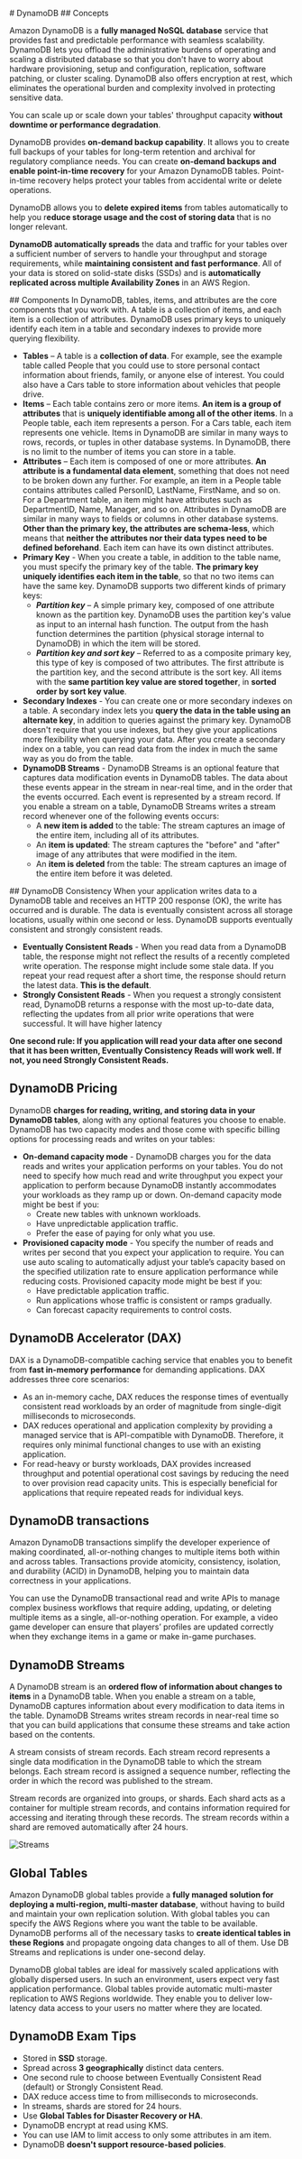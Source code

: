 # DynamoDB
## Concepts

Amazon DynamoDB is a **fully managed NoSQL database** service that provides fast and predictable performance with seamless scalability. DynamoDB lets you offload the administrative burdens of operating and scaling a distributed database so that you don't have to worry about hardware provisioning, setup and configuration, replication, software patching, or cluster scaling. DynamoDB also offers encryption at rest, which eliminates the operational burden and complexity involved in protecting sensitive data.

You can scale up or scale down your tables' throughput capacity **without downtime or performance degradation**.

DynamoDB provides **on-demand backup capability**. It allows you to create full backups of your tables for long-term retention and archival for regulatory compliance needs. You can create **on-demand backups and enable point-in-time recovery** for your Amazon DynamoDB tables. Point-in-time recovery helps protect your tables from accidental write or delete operations.

DynamoDB allows you to **delete expired items** from tables automatically to help you r**educe storage usage and the cost of storing data** that is no longer relevant. 

**DynamoDB automatically spreads** the data and traffic for your tables over a sufficient number of servers to handle your throughput and storage requirements, while **maintaining consistent and fast performance**. All of your data is stored on solid-state disks (SSDs) and is **automatically replicated across multiple Availability Zones** in an AWS Region.

## Components
In DynamoDB, tables, items, and attributes are the core components that you work with. A table is a collection of items, and each item is a collection of attributes. DynamoDB uses primary keys to uniquely identify each item in a table and secondary indexes to provide more querying flexibility.
* **Tables** – A table is a **collection of data**. For example, see the example table called People that you could use to store personal contact information about friends, family, or anyone else of interest. You could also have a Cars table to store information about vehicles that people drive.
* **Items** – Each table contains zero or more items. **An item is a group of attributes** that is **uniquely identifiable among all of the other items**. In a People table, each item represents a person. For a Cars table, each item represents one vehicle. Items in DynamoDB are similar in many ways to rows, records, or tuples in other database systems. In DynamoDB, there is no limit to the number of items you can store in a table.
* **Attributes** – Each item is composed of one or more attributes. **An attribute is a fundamental data element**, something that does not need to be broken down any further. For example, an item in a People table contains attributes called PersonID, LastName, FirstName, and so on. For a Department table, an item might have attributes such as DepartmentID, Name, Manager, and so on. Attributes in DynamoDB are similar in many ways to fields or columns in other database systems. **Other than the primary key, the attributes are schema-less**, which means that **neither the attributes nor their data types need to be defined beforehand**. Each item can have its own distinct attributes.
* **Primary Key** - When you create a table, in addition to the table name, you must specify the primary key of the table. **The primary key uniquely identifies each item in the table**, so that no two items can have the same key. DynamoDB supports two different kinds of primary keys:
  * ***Partition key*** – A simple primary key, composed of one attribute known as the partition key. DynamoDB uses the partition key's value as input to an internal hash function. The output from the hash function determines the partition (physical storage internal to DynamoDB) in which the item will be stored.
  * ***Partition key and sort key*** – Referred to as a composite primary key, this type of key is composed of two attributes. The first attribute is the partition key, and the second attribute is the sort key. All items with the **same partition key value are stored together**, in **sorted order by sort key value**.
* **Secondary Indexes** - You can create one or more secondary indexes on a table. A secondary index lets you **query the data in the table using an alternate key**, in addition to queries against the primary key. DynamoDB doesn't require that you use indexes, but they give your applications more flexibility when querying your data. After you create a secondary index on a table, you can read data from the index in much the same way as you do from the table.
* **DynamoDB Streams** - DynamoDB Streams is an optional feature that captures data modification events in DynamoDB tables. The data about these events appear in the stream in near-real time, and in the order that the events occurred. Each event is represented by a stream record. If you enable a stream on a table, DynamoDB Streams writes a stream record whenever one of the following events occurs:
  * A **new item is added** to the table: The stream captures an image of the entire item, including all of its attributes.
  * An **item is updated**: The stream captures the "before" and "after" image of any attributes that were modified in the item.
  * An **item is deleted** from the table: The stream captures an image of the entire item before it was deleted.

## DynamoDB Consistency
When your application writes data to a DynamoDB table and receives an HTTP 200 response (OK), the write has occurred and is durable. The data is eventually consistent across all storage locations, usually within one second or less. DynamoDB supports eventually consistent and strongly consistent reads.
* **Eventually Consistent Reads** - When you read data from a DynamoDB table, the response might not reflect the results of a recently completed write operation. The response might include some stale data. If you repeat your read request after a short time, the response should return the latest data. **This is the default**.
* **Strongly Consistent Reads** - When you request a strongly consistent read, DynamoDB returns a response with the most up-to-date data, reflecting the updates from all prior write operations that were successful. It will have higher latency

**One second rule: If you application will read your data after one second that it has been written, Eventually Consistency Reads will work well. If not, you need Strongly Consistent Reads.**

## DynamoDB Pricing
DynamoDB **charges for reading, writing, and storing data in your DynamoDB tables**, along with any optional features you choose to enable. DynamoDB has two capacity modes and those come with specific billing options for processing reads and writes on your tables: 
* **On-demand capacity mode** -  DynamoDB charges you for the data reads and writes your application performs on your tables. You do not need to specify how much read and write throughput you expect your application to perform because DynamoDB instantly accommodates your workloads as they ramp up or down. On-demand capacity mode might be best if you:
  * Create new tables with unknown workloads.
  * Have unpredictable application traffic.
  * Prefer the ease of paying for only what you use.
* **Provisioned capacity mode** - You specify the number of reads and writes per second that you expect your application to require. You can use auto scaling to automatically adjust your table’s capacity based on the specified utilization rate to ensure application performance while reducing costs. Provisioned capacity mode might be best if you:
  * Have predictable application traffic.
  * Run applications whose traffic is consistent or ramps gradually.
  * Can forecast capacity requirements to control costs.

## DynamoDB Accelerator (DAX)
DAX is a DynamoDB-compatible caching service that enables you to benefit from **fast in-memory performance** for demanding applications. DAX addresses three core scenarios:
* As an in-memory cache, DAX reduces the response times of eventually consistent read workloads by an order of magnitude from single-digit milliseconds to microseconds.
* DAX reduces operational and application complexity by providing a managed service that is API-compatible with DynamoDB. Therefore, it requires only minimal functional changes to use with an existing application.
* For read-heavy or bursty workloads, DAX provides increased throughput and potential operational cost savings by reducing the need to over provision read capacity units. This is especially beneficial for applications that require repeated reads for individual keys.

## DynamoDB transactions
Amazon DynamoDB transactions simplify the developer experience of making coordinated, all-or-nothing changes to multiple items both within and across tables. Transactions provide atomicity, consistency, isolation, and durability (ACID) in DynamoDB, helping you to maintain data correctness in your applications.

You can use the DynamoDB transactional read and write APIs to manage complex business workflows that require adding, updating, or deleting multiple items as a single, all-or-nothing operation. For example, a video game developer can ensure that players’ profiles are updated correctly when they exchange items in a game or make in-game purchases.

## DynamoDB Streams
A DynamoDB stream is an **ordered flow of information about changes to items** in a DynamoDB table. When you enable a stream on a table, DynamoDB captures information about every modification to data items in the table. DynamoDB Streams writes stream records in near-real time so that you can build applications that consume these streams and take action based on the contents.

A stream consists of stream records. Each stream record represents a single data modification in the DynamoDB table to which the stream belongs. Each stream record is assigned a sequence number, reflecting the order in which the record was published to the stream.

Stream records are organized into groups, or shards. Each shard acts as a container for multiple stream records, and contains information required for accessing and iterating through these records. The stream records within a shard are removed automatically after 24 hours.

![Streams](streams-terminology.png)

## Global Tables
Amazon DynamoDB global tables provide a **fully managed solution for deploying a multi-region, multi-master database**, without having to build and maintain your own replication solution. With global tables you can specify the AWS Regions where you want the table to be available. DynamoDB performs all of the necessary tasks to **create identical tables in these Regions** and propagate ongoing data changes to all of them. Use DB Streams and replications is under one-second delay.

DynamoDB global tables are ideal for massively scaled applications with globally dispersed users. In such an environment, users expect very fast application performance. Global tables provide automatic multi-master replication to AWS Regions worldwide. They enable you to deliver low-latency data access to your users no matter where they are located.

## DynamoDB Exam Tips
* Stored in **SSD** storage.
* Spread across **3 geographically** distinct data centers.
* One second rule to choose between Eventually Consistent Read (default) or Strongly Consistent Read.
* DAX reduce access time to from milliseconds to microseconds.
* In streams, shards are stored for 24 hours.
* Use **Global Tables for Disaster Recovery or HA**.
* DynamoDB encrypt at read using KMS.
* You can use IAM to limit access to only some attributes in am item.
* DynamoDB **doesn't support resource-based policies**.